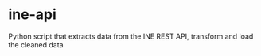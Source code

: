 # ine-api
Python script that extracts data from the INE REST API, transform and load the cleaned data
